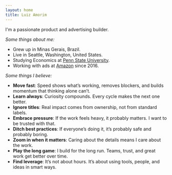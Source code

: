 ```yaml
---
layout: home
title: Luiz Amorim
---
```

I'm a passionate product and advertising builder.

_Some things about me:_

- Grew up in Minas Gerais, Brazil.
- Live in Seattle, Washington, United States.
- Studying Economics at [Penn State University](https://www.psu.edu/).
- Working with ads at [Amazon](https://www.linkedin.com/in/luizamorim/) since 2016.

_Some things I believe:_

- **Move fast**: Speed shows what’s working, removes blockers, and builds momentum that thinking alone can’t.
- **Learn always**: Curiosity compounds. Every cycle makes the next one better.
- **Ignore titles**: Real impact comes from ownership, not from standard labels.
- **Embrace pressure**: If the work feels heavy, it probably matters. I want to be trusted with that.
- **Ditch best practices**: If everyone’s doing it, it’s probably safe and probably boring.
- **Zoom in when it matters**: Caring about the details means I care about the work.
- **Play the long game**: I build for the long run. Teams, trust, and great work get better over time.
- **Find leverage**: It’s not about hours. It’s about using tools, people, and ideas in smart ways.
